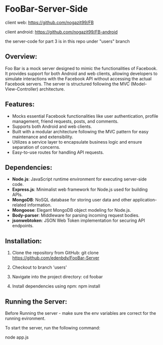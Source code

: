 # FooBar-Server-Side

client web:
https://github.com/nogazit99/FB

client android:
https://github.com/nogazit99/FB-android

the server-code for part 3 is in this repo under "users" branch

## Overview:

Foo Bar is a mock server designed to mimic the functionalities of Facebook. It provides support for both Android and web clients, allowing developers to simulate interactions with the Facebook API without accessing the actual Facebook servers. The server is structured following the MVC (Model-View-Controller) architecture.

## Features:

- Mocks essential Facebook functionalities like user authentication, profile management, friend requests, posts, and comments.
- Supports both Android and web clients.
- Built with a modular architecture following the MVC pattern for easy maintenance and extensibility.
- Utilizes a service layer to encapsulate business logic and ensure separation of concerns.
- Easy-to-use routes for handling API requests.

## Dependencies:

- **Node.js**: JavaScript runtime environment for executing server-side code.
- **Express.js**: Minimalist web framework for Node.js used for building APIs.
- **MongoDB**: NoSQL database for storing user data and other application-related information.
- **Mongoose**: Elegant MongoDB object modeling for Node.js.
- **Body-parser**: Middleware for parsing incoming request bodies.
- **jsonwebtoken**: JSON Web Token implementation for securing API endpoints.

## Installation:

1. Clone the repository from GitHub:
   git clone https://github.com/edenbdv/FooBar-Server


2. Checkout to branch 'users'

   
3. Navigate into the project directory:
   cd foobar

   
4. Install dependencies using npm:
   npm install

## Running the Server:

Before Running the server - make sure the env variables are correct for the running evironment.

To start the server, run the following command:

node app.js






